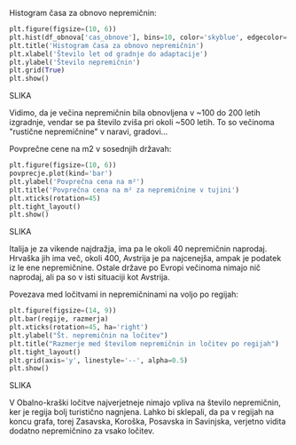 Histogram časa za obnovo nepremičnin:

```Python
plt.figure(figsize=(10, 6))
plt.hist(df_obnova['cas_obnove'], bins=10, color='skyblue', edgecolor='black')
plt.title('Histogram časa za obnovo nepremičnin')
plt.xlabel('Število let od gradnje do adaptacije')
plt.ylabel('Število nepremičnin')
plt.grid(True)
plt.show()
```
SLIKA

Vidimo, da je večina nepremičnin bila obnovljena v ~100 do 200 letih izgradnje, vendar se pa število zviša pri okoli ~500 letih. To so večinoma "rustične nepremičnine" v naravi, gradovi...

Povprečne cene na m2 v sosednjih državah:
```Python
plt.figure(figsize=(10, 6))
povprecje.plot(kind='bar')
plt.ylabel('Povprečna cena na m²')
plt.title('Povprečna cena na m² za nepremičnine v tujini')
plt.xticks(rotation=45)
plt.tight_layout()
plt.show()
```
SLIKA

Italija je za vikende najdražja, ima pa le okoli 40 nepremičnin naprodaj. Hrvaška jih ima več, okoli 400, Avstrija je pa najcenejša, ampak je podatek iz le ene nepremičnine. Ostale države po Evropi večinoma nimajo nič naprodaj, ali pa so v isti situaciji kot Avstrija.


Povezava med ločitvami in nepremičninami na voljo po regijah:
```Python
plt.figure(figsize=(14, 9))
plt.bar(regije, razmerja)
plt.xticks(rotation=45, ha='right')
plt.ylabel("Št. nepremičnin na ločitev")
plt.title("Razmerje med številom nepremičnin in ločitev po regijah")
plt.tight_layout()
plt.grid(axis='y', linestyle='--', alpha=0.5)
plt.show()
```
SLIKA

V Obalno-kraški ločitve najverjetneje nimajo vpliva na število nepremičnin, ker je regija bolj turistično nagnjena. Lahko bi sklepali, da pa v regijah na koncu grafa, torej Zasavska, Koroška, Posavska in Savinjska, verjetno vidita dodatno nepremičnino za vsako ločitev.